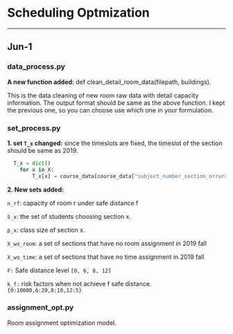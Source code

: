 # Scheduling Optmization 

-----

Jun-1
-----

### data\_process.py

**A new function added:** def clean\_detail\_room\_data(filepath, buildings).

This is the data cleaning of new room raw data with deta​​il capacity information. The output format should be same as the above function. I kept the previous one, so you can choose use which one in your formulation.

### set\_process.py

**1\. set `T_x` changed:** since the timeslots are fixed, the timeslot of the section should be same as 2019.

```python
  T_x = dict()
    for x in X:
        T_x[x] = course_data[course_data["subject_number_section_orrurance"] == x]["full_time"].tolist()
```

**2\. New sets added:**

`n_rf`: capacity of room r under safe distance f

`S_x`: the set of students choosing section x.

`p_x`: class size of section x.

`X_wo_room`: a set of sections that have no room assignment in 2019 fall

`X_wo_time`: a set of sections that have no time assignment in 2019 fall

`F:` Safe distance level `[0, 6, 8, 12]`

`k_f:` risk factors when not achieve f safe distance. `{0:10000,6:20,8:10,12:5}`

### assignment\_opt.py

Room assignment optimization model.

